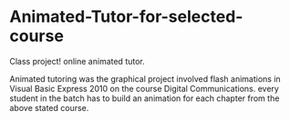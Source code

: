 # Animated-Tutor-for-selected-course
Class project! online animated tutor. 

Animated tutoring was the graphical project involved flash animations in Visual Basic Express 2010 on the course Digital Communications. every student in the batch has to build an animation for each chapter from the above stated course.  


